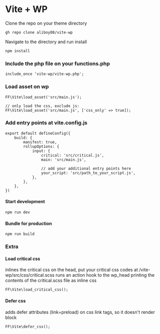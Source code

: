 <h1>Vite + WP</h1>

Clone the repo on your theme directory
```
gh repo clone aliboy08/vite-wp
```

Navigate to the directory and run install
```
npm install
```


<h3>Include the php file on your functions.php</h3>

```
include_once 'vite-wp/vite-wp.php';
```


<h3>Load asset on wp</h3>

```
FF\Vite\load_asset('src/main.js');

// only load the css, exclude js:
FF\Vite\load_asset('src/main.js', ['css_only' => true]);
```


<h3>Add entry points at vite.config.js</h3>

```
export default defineConfig({
    build: {
        manifest: true,
        rollupOptions: {
            input: {
                critical: 'src/critical.js',
                main: 'src/main.js',

                // add your additional entry points here
                your_script: 'src/path_to_your_script.js',
            },
        },
    },
})
```


<h4>Start development</h4>

```
npm run dev
```

<h4>Bundle for production</h4>
    
```
npm run build
```


<h3>Extra</h3>

<h4>Load critical css</h4>

inlines the critical css on the head, put your critical css codes at /vite-wp/src/css/critical.scss
runs an action hook to the wp_head printing the contents of the critical.scss file as inline css
```
FF\Vite\load_critical_css();
```

<h4>Defer css</h4>

adds defer attributes (link=preload) on css link tags, so it doesn't render block
```
FF\Vite\defer_css();
```

